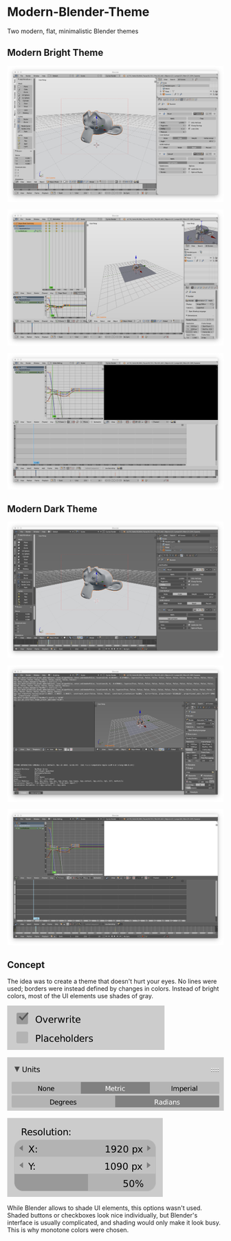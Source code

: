 # Modern-Blender-Theme
Two modern, flat, minimalistic Blender themes

## Modern Bright Theme
![Default view](/screenshots/Bright/Default.png)

![Animation view](/screenshots/Bright/Animation.png)

![Video editing view](/screenshots/Bright/Video%20Editing.png)

## Modern Dark Theme
![Default view](/screenshots/Dark/Default.png)

![Animation view](/screenshots/Dark/Scripting.png)

![Video editing view](/screenshots/Dark/Video%20Editing.png)

## Concept
The idea was to create a theme that doesn't hurt your eyes. No lines were used; borders were instead defined by changes in colors. Instead of bright colors, most of the UI elements use shades of gray.

![Checkboxes](/screenshots/ui/checkboxes.png)

![Radio buttons](/screenshots/ui/radio.png)

![Sliders](/screenshots/ui/sliders.png)

While Blender allows to shade UI elements, this options wasn't used. Shaded buttons or checkboxes look nice individually, but Blender's interface is usually complicated, and shading would only make it look busy. This is why monotone colors were chosen.
